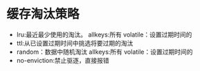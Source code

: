# 缓存淘汰策略

- lru:最近最少使用的淘汰。
    allkeys:所有
    volatile：设置过期时间的
- ttl:从已设置过期时间中挑选将要过期的淘汰
- random：数据中随机淘汰
    allkeys:所有
    volatile：设置过期时间的
- no-enviction:禁止驱逐，直接报错
